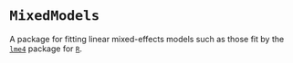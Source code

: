 # `MixedModels`

A package for fitting linear mixed-effects models such as those fit by the [`lme4`](https://github.com/lme4/lme4) package for [`R`](http://www.r-project.org).

